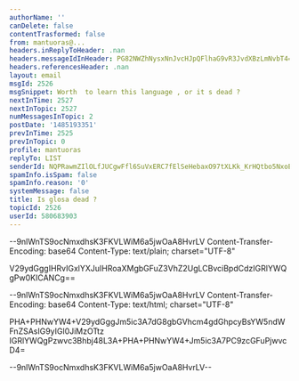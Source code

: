 ```yaml
---
authorName: ''
canDelete: false
contentTrasformed: false
from: mantuoras@...
headers.inReplyToHeader: .nan
headers.messageIdInHeader: PG82NWZhNysxNnJvcHJpQFlhaG9vR3JvdXBzLmNvbT4=
headers.referencesHeader: .nan
layout: email
msgId: 2526
msgSnippet: Worth  to learn this language , or it s dead ?
nextInTime: 2527
nextInTopic: 2527
numMessagesInTopic: 2
postDate: '1485193351'
prevInTime: 2525
prevInTopic: 0
profile: mantuoras
replyTo: LIST
senderId: NQPRawmZIlOLfJUCgwFfl6SuVxERC7fElSeHebaxO97tXLKk_KrHQtbo5NxoEA3tqFm5v016G7dcjg
spamInfo.isSpam: false
spamInfo.reason: '0'
systemMessage: false
title: Is glosa dead ?
topicId: 2526
userId: 580683903
---
```



--9nlWnTS9ocNmxdhsK3FKVLWiM6a5jwOaA8HvrLV
Content-Transfer-Encoding: base64
Content-Type: text/plain; charset="UTF-8"

V29ydGggIHRvIGxlYXJuIHRoaXMgbGFuZ3VhZ2UgLCBvciBpdCdzIGRlYWQgPw0KICANCg==


--9nlWnTS9ocNmxdhsK3FKVLWiM6a5jwOaA8HvrLV
Content-Transfer-Encoding: base64
Content-Type: text/html; charset="UTF-8"

PHA+PHNwYW4+V29ydGggJm5ic3A7dG8gbGVhcm4gdGhpcyBsYW5ndWFnZSAsIG9yIGl0JiMzOTtz
IGRlYWQgPzwvc3Bhbj48L3A+PHA+PHNwYW4+Jm5ic3A7PC9zcGFuPjwvcD4=


--9nlWnTS9ocNmxdhsK3FKVLWiM6a5jwOaA8HvrLV--

